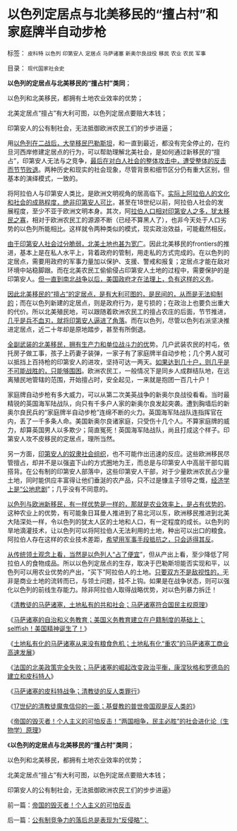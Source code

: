 # 以色列定居点与北美移民的“擅占村”和家庭牌半自动步枪

标签： `皮科特` `以色列` `印第安人` `定居点` `马萨诸塞` `新奥尔良战役` `移民` `农业` `农民` `军事` 

目录： `现代国家社会史`

**以色列的定居点与北美移民的“擅占村”类同**；

以色列和北美移民，都拥有土地农业效率的优势；

北美定居点“擅占”有大利可图，以色列定居点要赔大本钱；

印第安人的公有制社会，无法抵御欧洲农民工们的步步进逼；



用[以色列在二战后，大举移民巴勒斯坦](../../../2011/9/26/犹太教传统适合以色列的生存环境.md)，和一直到最近，都没有完全停止的，在约旦河西岸修建定居点的行为，可以帮助理解北美社会，是如何通过新移民的“擅占”，印第安人无法与之竞争，[最后在对白人社会的整体攻击中，遭受整体的反击而节节败退](../../../2011/9/27/马萨诸塞的皮科特战争；清教徒的反人类罪行.md)。两种历史和现实的社会现象，尽管背景和细节区分仍有重大区别，但基本的演绎模式，一致的。

将阿拉伯人与印第安人类比，是欧洲文明视角的居高临下。[实际上阿拉伯人的文化和社会的成熟程度，绝非印第安人可比](../../../2011/9/23/印第安人口在疾病中的锐减，基督教殖民者幸灾乐祸.md)，甚至在18世纪以前，阿拉伯人社会的发展程度，至少不亚于欧洲文明本身。其次，阿[拉伯人口相对印第安人之多，犹太移民之寡](../../../2011/9/24/与欧洲人的冲突，不是印第安人口下降的原因.md)，相对于欧洲农民工的源源不断（已经不算黑人了），也非今天处于人口劣势的以色列所能相比。这样就令两种类似的模式，现实政治效益，可能截然相反。

[由于印第安人社会过分脆弱，北美土地也甚为宽广](../../../2011/9/24/北美印第安人历史人口变迁；意识形态化的美国原罪；.md)。因此北美移民的frontiers的推进，基本上是在私人水平上，背着政府的管制，用走私的方式完成的。在以色列的定居点，需要用政府的军事力量加以保护、支援、警戒和报复；定居点才能在敌对环境中站稳脚跟。而在北美农民工偷偷侵占印第安人土地的过程中，需要保护的是印第安人。[但一直到南北战争以后，美国政府才在法理上，负有这样的义务](../../../2011/9/24/谁欢呼“只有死的印第安人，才是好的印第安人”.md)。

[因此北美移民的“擅占”的定居点，是有大利可图的，是民间的，从而是无法抑制的](../../../2011/9/1/希特勒《我的奋斗》，但丁的《神曲》，东扩的“生存空间”.md)；而在以色列新建的定居点，则是政府行为，是亏损的；在政治上也要负出重大的代价。所以北美殖民地，可以跟随着欧洲农民工的擅占农庄的后面，节节推进，[几乎是兵不血刃，就将印第安人逼进了角落](../../../2011/9/24/印第安人部落民贫困原因与中国农村类同.md)。而在以色列，尽管以色列右派坚决推进定居点，近二十年却是原地踏步，甚至有所倒退。

[全副武装的北美移民，拥有生产力和单位战斗力的优](../../../2011/9/27/马萨诸塞的皮科特战争；清教徒的反人类罪行.md)势。几户武装农民的村屯，依托房子做工事，孩子上药妻子装弹，一家子有了家庭牌半自动步枪；几个男人就可以抵挡上百持枪的印第安人的进攻，坚持可达一两天。[如果达到几十户，则几乎是不可能战胜的，只能够围困](../../../2011/9/25/弗吉尼亚Vs&nbsp;Powhatan战争，任勇尚武是北美移民的特点.md)。欧洲农民工，一般情况下是同乡人成群结队地，在远离殖民地管辖的范围，开始擅占时，安全起见，一来就是抱团一百几十户！

家庭牌自动步枪有多大威力，可以从第二次美英战争的新奥尔良战役看看。当时最精锐的英国海军陆战队，向只有千多户人家的新奥尔良发起突袭。遭到胸墙后的新奥尔良民兵的“家庭牌半自动步枪”连绵不断的火力。英国海军陆战队连指挥官在内，丢了一千多条人命。美国新奥尔良诸家庭，只受伤十几个人。不算家庭牌的威力，却算英国男人以多欺少；简直冤死！英国海军陆战队，尚且打成这个样子。印第安人攻不皮移民的定居点，理所当然。



另一方面，[印第安人的奴隶社会组织](../../../2011/9/23/病毒早在军事入侵前，就摧毁了印第安社会.md)，也不可能作出迅速的反应。这些欧洲移民尽管擅占，却并不是以强盗下山的方式圈地为王，而总是与印第安人中高层干部勾肩搭背。在公有制的印第安人部落中，这些印第安人干部，对于少量欧洲农民占少量土地，同时能供应丰富得让他们垂涎的农产品，只不过是慷主子领导之慨，[经济学上是“公地悲剧](../../../2011/9/24/印第安人部落民贫困原因与中国农村类同.md)”；几乎没有不同意的。

[以色列与欧洲新移民，有一样优势是一样的，那就是农业效率上，是占有优势的](../../../2011/9/26/以色列的农业自给和外汇收入和战争潜力.md)。这种农业上的优势，有可能象日耳曼人推进到了易北河以东，欧洲移民推进到北美大陆深处一样，令以色列的犹太人区的土地和人口，有一定程度的成长。以色列的旱地滴灌技术，让以色列可以将阿拉伯人无法利用的土地，种出可以出口的粮食。阿拉伯人存在这样的农业技术差距，[希望用军事手段抵抗之，只会适得其反](../../../2011/4/11/民主斗士是阿盟？卡塔尔？半岛？.md)。

[从传统领土观念上看，当然是以色列人“占了便宜](../../../2010/9/25/“拒不妥协，不容谈判”的双边含义.md)”，但从产出上看，至少降低了阿拉伯人的食物成品。所以以色列定居点的生存，取决于巴勒斯坦能否实现和平，以色列可以用农业优势的产出，“买下”阿拉伯人的土地。[只要双方不是敌视性的，](../../../2011/4/11/阿拉伯民粹化时美国能阻止吗？.md)无非是商业土地的流转而已，与领土问题，挂不上钩。如果是在战争状态，则可以强化以色列的前线生存能力。除非阿拉伯人取得战略优势，对以色列暴力拆迁！

《[清教徒的马萨诸塞，土地私有的共和社会；马萨诸塞符合国民主权原理](../../../2011/9/27/首创土地私有的马萨诸塞符合国民主权原理.md)》

《[马萨诸塞的自治和义务教育；美国义务教育建立在户籍制度的基础上；selffish！美国精神诞生了！](../../../2011/9/27/美国户籍制度的义务教育；缺乏信仰selfish的美国精神.md)》

《[土地私有化的马萨诸塞从来没有粮食危机；土地私有化“重农”的马萨诸塞工商业高速发展](../../../2011/9/27/土地私有化的马萨诸塞从来没有粮食危机.md)》

《[法国的北美政策完全失败；马萨诸塞的崛起改变政治平衡，康涅狄格和罗德岛的建立和皮科特人](../../../2011/9/27/印第安人自相残杀，彼此严重削弱.md)》

《[马萨诸塞的皮科特战争；清教徒的反人类罪行](../../../2011/9/27/马萨诸塞的皮科特战争；清教徒的反人类罪行.md)》

《[17世纪的清教徒魔鬼信仰的一面；基督教的普世帝国观是反人类的](../../../2011/9/28/皮科特大屠杀，基督教的普世帝国观是反人类的.md)》

《[帝国的毁灭者！个人主义的可怕反击！“两国相争，民主必胜”的社会进化论（生物学）原理](../../../2011/9/28/帝国的毁灭者！个人主义的可怕反击.md)》

《**以色列的定居点与北美移民的“擅占村”类同**；

以色列和北美移民，都拥有土地农业效率的优势；

北美定居点“擅占”有大利可图，以色列定居点要赔大本钱；

印第安人的公有制社会，无法抵御欧洲农民工们的步步进逼》



前一篇：[帝国的毁灭者！个人主义的可怕反击](../../../2011/9/28/帝国的毁灭者！个人主义的可怕反击.md)

后一篇：[公有制竞争力的落后总是表现为“反侵略”；](../../../2011/9/28/公有制竞争力的落后总是表现为“反侵略”；.md)